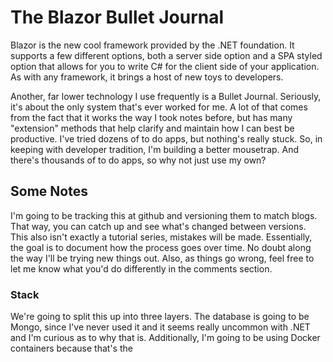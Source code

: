 # The Blazor Bullet Journal

Blazor is the new cool framework provided by the .NET foundation. It supports a few different options, both a server side option and a SPA styled option that allows for you to write C# for the client side of your application. As with any framework, it brings a host of new toys to developers. 

Another, far lower technology I use frequently is a Bullet Journal. Seriously, it's about the only system that's ever worked for me. A lot of that comes from the fact that it works the way I took notes before, but has many "extension" methods that help clarify and maintain how I can best be productive. I've tried dozens of to do apps, but nothing's really stuck. So, in keeping with developer tradition, I'm building a better mousetrap. And there's thousands of to do apps, so why not just use my own?

## Some Notes

I'm going to be tracking this at github and versioning them to match blogs. That way, you can catch up and see what's changed between versions. This also isn't exactly a tutorial series, mistakes will be made. Essentially, the goal is to document how the process goes over time. No doubt along the way I'll be trying new things out. Also, as things go wrong, feel free to let me know what you'd do differently in the comments section.

### Stack

We're going to split this up into three layers. The database is going to be Mongo, since I've never used it and it seems really uncommon with .NET and I'm curious as to why that is. Additionally, I'm going to be using Docker containers because that's the
